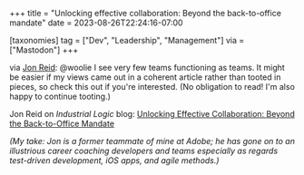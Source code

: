 +++
title = "Unlocking effective collaboration: Beyond the back-to-office mandate"
date = 2023-08-26T22:24:16-07:00

[taxonomies]
tag = ["Dev", "Leadership", "Management"]
via = ["Mastodon"]
+++

via [Jon Reid](https://iosdev.space/@qcoding/110958822877618429): @woolie I see very few teams functioning as teams. It might be easier if my views came out in a coherent article rather than tooted in pieces, so check this out if you're interested. (No obligation to read! I'm also happy to continue tooting.) 

<!-- more -->

Jon Reid on _Industrial Logic_ blog: [Unlocking Effective Collaboration: Beyond the Back-to-Office Mandate](https://www.industriallogic.com/blog/collaboration-beyond-back-to-office/)

_(My take: Jon is a former teammate of mine at Adobe; he has gone on to an illustrious career coaching developers and teams especially as regards test-driven development, iOS apps, and agile methods.)_
